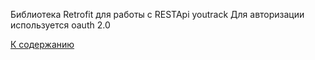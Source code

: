 Библиотека Retrofit для работы с RESTApi youtrack
Для авторизации используется oauth 2.0

[К содержанию](./index.md)
